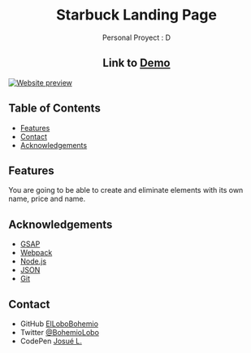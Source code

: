 <!-- Please update value in the {}  -->

<h1 align="center">Starbuck Landing Page</h1>

<div align="center">
  Personal Proyect : D
</div>

<h2 align="center">Link to <a href="https://codepen.io/bohemiolobo/full/bGqqXBo" target="_blank">Demo</a></h2>

<a href="https://codepen.io/bohemiolobo/full/bGqqXBo" target="_blank"><img src="https://i.postimg.cc/xjM1sWht/Starbucks.png" alt="Website preview"></a>

<!-- TABLE OF CONTENTS -->

## Table of Contents

- [Features](#features)
- [Contact](#contact)
- [Acknowledgements](#acknowledgements)

## Features

<!-- List the features of your application or follow the template. Don't share the figma file here :) -->

You are going to be able to create and eliminate elements with its own name, price and name.

## Acknowledgements

<!-- This section should list any articles or add-ons/plugins that helps you to complete the project. This is optional but it will help you in the future. For exmpale -->

- [GSAP](https://greensock.com/gsap/)
- [Webpack](https://webpack.js.org/)
- [Node.js](https://nodejs.org/es/)
- [JSON](https://www.json.org/json-en.html)
- [Git](https://git-scm.com/)

## Contact

- GitHub [ElLoboBohemio](https://{github.com/ElLoboBohemio})
- Twitter [@BohemioLobo](https://{twitter.com/BohemioLobo})
- CodePen [Josué L.](https://{codepen.io/bohemiolobo})
